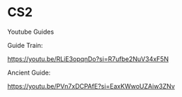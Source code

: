 # CS2

Youtube Guides

Guide Train:

https://youtu.be/RLiE3opqnDo?si=R7ufbe2NuV34xF5N

Ancient Guide:

https://youtu.be/PVn7xDCPAfE?si=EaxKWwoUZAiw3ZNv
